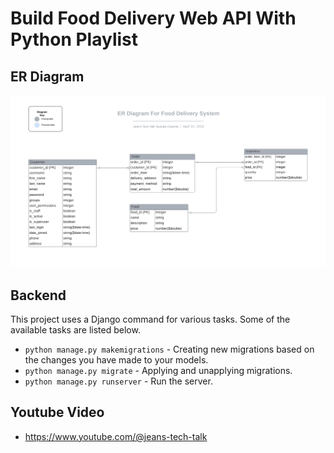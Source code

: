# Build Food Delivery Web API With Python Playlist

## ER Diagram

![er-diagram-for-food-delivery-system](docs/er-diagram-for-food-delivery-system.png)

## Backend

This project uses a Django command for various tasks. Some of the available tasks
are listed below.

* `python manage.py makemigrations`  - Creating new migrations based on the changes you have made to your models.
* `python manage.py migrate`         - Applying and unapplying migrations.
* `python manage.py runserver`       - Run the server.

## Youtube Video

- https://www.youtube.com/@jeans-tech-talk
